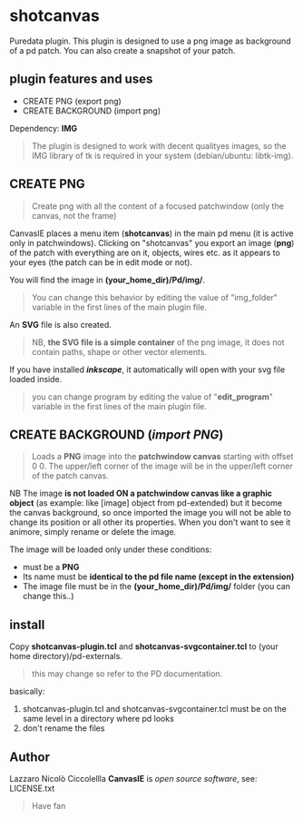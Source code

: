 shotcanvas
==========

Puredata plugin. This plugin is designed to use a png image as background of a pd patch. You can also create a snapshot of your patch.

plugin features and uses
-----------------
- CREATE PNG (export png)
- CREATE BACKGROUND (import png)

Dependency: **IMG**
> The plugin is designed to work with decent qualityes images, so the IMG library of tk is required in your system (debian/ubuntu: libtk-img).

CREATE PNG
----------
> Create png with all the content of a focused patchwindow (only the canvas, not the frame) 

CanvasIE places a menu item (**shotcanvas**) in the main pd menu (it is active only in patchwindows).
Clicking on "shotcanvas" you export an image (**png**) of the patch with everything are on it, objects, wires etc. as it appears to your eyes  (the patch can be in edit mode or not).

You will find the image in **(your_home_dir)/Pd/img/**.
>You can change this behavior by editing the value of "img_folder" variable in the first lines of the main plugin file.

An **SVG** file is also created.
>NB, **the SVG file is a simple container** of the png image, it does not contain paths, shape or other vector elements.

If you have installed ***inkscape***, it automatically will open with your svg file loaded inside.
>you can change program by editing the value of "**edit_program**" variable in the first lines of the main plugin file.

CREATE BACKGROUND (*import PNG*)
------------------------------
>Loads a **PNG** image into the **patchwindow canvas** starting with offset 0 0.
The upper/left corner of the image will be in the upper/left corner of the patch canvas.

NB The image **is not loaded ON a patchwindow canvas like a graphic object** (as example: like [image] object from pd-extended) but it become the canvas background, so once imported the image you will not be able to change its position or all other its properties. When you don't want to see it animore, simply rename or delete the image.

The image will be loaded only under these conditions:
- must be a **PNG**
- Its name must be **identical to the pd file name (except in the extension)**
- The image file must be in the **(your_home_dir)/Pd/img/** folder (you can change this..)

install
-------

Copy **shotcanvas-plugin.tcl** and **shotcanvas-svgcontainer.tcl** to (your home directory)/pd-externals.
> this may change so refer to the PD documentation.

basically:
1) shotcanvas-plugin.tcl and shotcanvas-svgcontainer.tcl must be on the same level in a directory where pd looks
2) don't rename the files

Author
-----
Lazzaro Nicolò Ciccolellla
**CanvasIE** is *open source software*, see: LICENSE.txt
>Have fan
